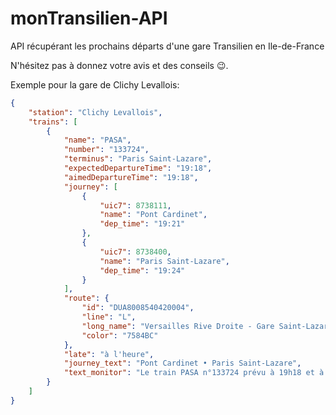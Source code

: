 # monTransilien-API
API récupérant les prochains départs d'une gare Transilien en Ile-de-France

N'hésitez pas à donnez votre avis et des conseils 😉.

Exemple pour la gare de Clichy Levallois:

```json
{
    "station": "Clichy Levallois",
    "trains": [
        {
            "name": "PASA",
            "number": "133724",
            "terminus": "Paris Saint-Lazare",
            "expectedDepartureTime": "19:18",
            "aimedDepartureTime": "19:18",
            "journey": [
                {
                    "uic7": 8738111,
                    "name": "Pont Cardinet",
                    "dep_time": "19:21"
                },
                {
                    "uic7": 8738400,
                    "name": "Paris Saint-Lazare",
                    "dep_time": "19:24"
                }
            ],
            "route": {
                "id": "DUA8008540420004",
                "line": "L",
                "long_name": "Versailles Rive Droite - Gare Saint-Lazare",
                "color": "7584BC"
            },
            "late": "à l'heure",
            "journey_text": "Pont Cardinet • Paris Saint-Lazare",
            "text_monitor": "Le train PASA n°133724 prévu à 19h18 et à destination de Paris Saint-Lazare partira de la gare de Clichy Levallois dans 2 minutes"
        }
    ]
}
```